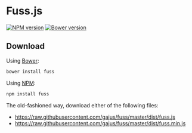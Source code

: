 # Fuss.js

[![NPM version](https://badge.fury.io/js/fuss.svg)](http://badge.fury.io/js/fuss)
[![Bower version](https://badge.fury.io/bo/fuss.svg)](http://badge.fury.io/bo/fuss)

## Download

Using [Bower](http://bower.io/):

```sh
bower install fuss
```

Using [NPM](https://www.npmjs.org/):

```sh
npm install fuss
```

The old-fashioned way, download either of the following files:

* https://raw.githubusercontent.com/gajus/fuss/master/dist/fuss.js
* https://raw.githubusercontent.com/gajus/fuss/master/dist/fuss.min.js